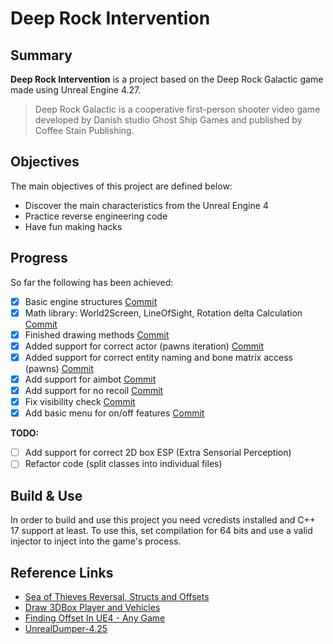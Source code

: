 # Deep Rock Intervention

## Summary

**Deep Rock Intervention** is a project based on the Deep Rock Galactic game made using Unreal Engine 4.27.

> Deep Rock Galactic is a cooperative first-person shooter video game developed by Danish studio Ghost Ship Games and published by Coffee Stain Publishing.

## Objectives

The main objectives of this project are defined below:

- Discover the main characteristics from the Unreal Engine 4
- Practice reverse engineering code
- Have fun making hacks

## Progress

So far the following has been achieved:

- [x] Basic engine structures [Commit](https://github.com/PedroFGP/deep-rock-intervention/commit/dd1af482fafb5150ddd93b379887575b15c61cde)
- [x] Math library: World2Screen, LineOfSight, Rotation delta Calculation [Commit](https://github.com/PedroFGP/deep-rock-intervention/commit/79190a88d19128ff4b948dc0140004bf437c090b)
- [x] Finished drawing methods [Commit](https://github.com/PedroFGP/deep-rock-intervention/commit/04181f3b852d3609ec25a88d34d0668753b01bc4)
- [x] Added support for correct actor (pawns iteration) [Commit](https://github.com/PedroFGP/deep-rock-intervention/commit/0c587938eff1aced485f466889478c4c5f8b7105)
- [x] Added support for correct entity naming and bone matrix access (pawns) [Commit](https://github.com/PedroFGP/deep-rock-intervention/commit/89950ade70e2846a9cf104ad88ec3c5c95d6c803)
- [x] Add support for aimbot [Commit](https://github.com/PedroFGP/deep-rock-intervention/commit/82b02ff167d24466dd07b03bdbaf963794fcc318)
- [x] Add support for no recoil [Commit](https://github.com/PedroFGP/deep-rock-intervention/commit/82b02ff167d24466dd07b03bdbaf963794fcc318)
- [x] Fix visibility check [Commit](https://github.com/PedroFGP/deep-rock-intervention/commit/82b02ff167d24466dd07b03bdbaf963794fcc318)
- [x] Add basic menu for on/off features [Commit](https://github.com/PedroFGP/deep-rock-intervention/commit/17b307fd3f091c6747567444da0f6dc4b9d53d6f)

**TODO:**

- [ ] Add support for correct 2D box ESP (Extra Sensorial Perception)
- [ ] Refactor code (split classes into individual files)

## Build & Use

In order to build and use this project you need vcredists installed and C++ 17 support at least. To use this, set compilation for 64 bits and use a valid injector to inject into the game's process.

## Reference Links

- [Sea of Thieves Reversal, Structs and Offsets](https://www.unknowncheats.me/forum/sea-of-thieves/278391-sea-thieves-reversal-structs-offsets.html)
- [Draw 3DBox Player and Vehicles](https://www.unknowncheats.me/forum/pubg-mobile/469873-draw-3dbox-player-vehicles.html)
- [Finding Offset In UE4 - Any Game](https://www.unknowncheats.me/forum/unreal-engine-4-a/285628-finding-offset-ue4-game.html)
- [UnrealDumper-4.25](https://www.unknowncheats.me/forum/unreal-engine-4-a/428680-unrealdumper-4-25-a.html)
